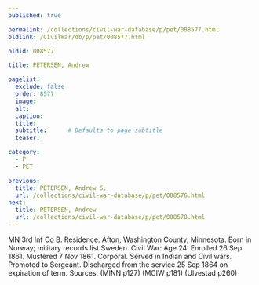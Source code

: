 ```yaml
---
published: true

permalink: /collections/civil-war-database/p/pet/008577.html
oldlink: /CivilWar/db/p/pet/008577.html

oldid: 008577

title: PETERSEN, Andrew

pagelist:
  exclude: false
  order: 8577
  image: 
  alt:
  caption:
  title:
  subtitle:      # Defaults to page subtitle
  teaser:

category: 
  - P 
  - PET

previous:
  title: PETERSEN, Andrew S.
  url: /collections/civil-war-database/p/pet/008576.html  
next:
  title: PETERSEN, Andrew
  url: /collections/civil-war-database/p/pet/008578.html   
---
```

MN 3rd Inf Co B. Residence: Afton, Washington County, Minnesota. Born in Norway; military records list Sweden. Civil War: Age 24. Enrolled 26 Sep 1861. Mustered 7 Nov 1861. Corporal. Served in Indian and Civil wars. Promoted to Sergeant. Discharged from the service 25 Sep 1864 on expiration of term. Sources: (MINN p127) (MCIW p181) (Ulvestad p260)